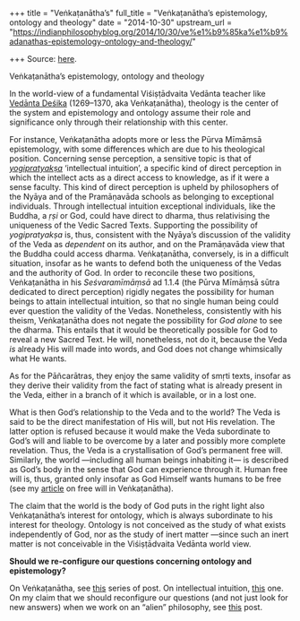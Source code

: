 +++
title = "Veṅkaṭanātha’s"
full_title = "Veṅkaṭanātha’s epistemology, ontology and theology"
date = "2014-10-30"
upstream_url = "https://indianphilosophyblog.org/2014/10/30/ve%e1%b9%85ka%e1%b9%adanathas-epistemology-ontology-and-theology/"

+++
Source: [here](https://indianphilosophyblog.org/2014/10/30/ve%e1%b9%85ka%e1%b9%adanathas-epistemology-ontology-and-theology/).

Veṅkaṭanātha’s epistemology, ontology and theology

In the world-view of a fundamental Viśiṣṭādvaita Vedānta teacher like
[Vedānta
Deśika](http://elisafreschi.com/category/sanskrit-philosophy/visi%E1%B9%A3%E1%B9%ADadvaita-vedanta-sanskrit-philosophy/ve%E1%B9%85ka%E1%B9%ADanathavedanta-desika/)
(1269–1370, aka Veṅkaṭanātha), theology is the center of the system and
epistemology and ontology assume their role and significance only
through their relationship with this center.  

For instance, Veṅkaṭanātha adopts more or less the Pūrva Mīmāṃsā
epistemology, with some differences which are due to his theological
position. Concerning sense perception, a sensitive topic is that of
*[yogipratyakṣa](http://elisafreschi.com/category/philosophy/epistemology/intellectual-intuitionyogipratyak%E1%B9%A3amystical-experience/)*
‘intellectual intuition’, a specific kind of direct perception in which
the intellect acts as a direct access to knowledge, as if it were a
sense faculty. This kind of direct perception is upheld by philosophers
of the Nyāya and of the Pramāṇavāda schools as belonging to exceptional
individuals. Through intellectual intuition exceptional individuals,
like the Buddha, a *ṛṣi* or God, could have direct to dharma, thus
relativising the uniqueness of the Vedic Sacred Texts. Supporting the
possibility of *yogipratyakṣa* is, thus, consistent with the Nyāya’s
discussion of the validity of the Veda as *dependent* on its author, and
on the Pramāṇavāda view that the Buddha could access dharma.
Veṅkaṭanātha, conversely, is in a difficult situation, insofar as he
wants to defend both the uniqueness of the Vedas and the authority of
God. In order to reconcile these two positions, Veṅkaṭanātha in his
*Seśvaramīmāṃsā* ad 1.1.4 (the Pūrva Mīmāṃsā sūtra dedicated to direct
perception) rigidly negates the possibility for human beings to attain
intellectual intuition, so that no single human being could ever
question the validity of the Vedas. Nonetheless, consistently with his
theism, Veṅkaṭanātha does not negate the possibility for *God alone* to
see the dharma. This entails that it would be theoretically possible for
God to reveal a new Sacred Text. He will, nonetheless, not do it,
because the Veda *is* already His will made into words, and God does not
change whimsically what He wants.

As for the Pāñcarātras, they enjoy the same validity of smṛti texts,
insofar as they derive their validity from the fact of stating what is
already present in the Veda, either in a branch of it which is
available, or in a lost one.

What is then God’s relationship to the Veda and to the world? The Veda
is said to be the direct manifestation of His will, but not His
revelation. The latter option is refused because it would make the Veda
subordinate to God’s will and liable to be overcome by a later and
possibly more complete revelation. Thus, the Veda is a crystallisation
of God’s permanent free will. Similarly, the world —including all human
beings inhabiting it— is described as God’s body in the sense that God
can experience through it. Human free will is, thus, granted only
insofar as God Himself wants humans to be free (see my
[article](https://www.academia.edu/6986850/Are_the_limbs_of_Gods_body_free_Yes_if_He_wants_so_---Free_will_in_and_before_Ve%E1%B9%85ka%E1%B9%ADan%C4%81tha)
on free will in Veṅkaṭanātha).

The claim that the world is the body of God puts in the right light also
Veṅkaṭanātha’s interest for ontology, which is always subordinate to his
interest for theology. Ontology is not conceived as the study of what
exists independently of God, nor as the study of inert matter —since
such an inert matter is not conceivable in the Viśiṣṭādvaita Vedānta
world view.

**Should we re-configure our questions concerning ontology and
epistemology?**

On Veṅkaṭanātha, see
[this](http://elisafreschi.com/category/sanskrit-philosophy/visi%E1%B9%A3%E1%B9%ADadvaita-vedanta-sanskrit-philosophy/ve%E1%B9%85ka%E1%B9%ADanathavedanta-desika/)
series of post. On intellectual intuition,
[this](http://elisafreschi.com/category/philosophy/epistemology/intellectual-intuitionyogipratyak%E1%B9%A3amystical-experience/)
one. On my claim that we should reconfigure our questions (and not just
look for new answers) when we work on an “alien” philosophy, see
[this](http://warpweftandway.com/interpreting-philosophy-works/) post.

